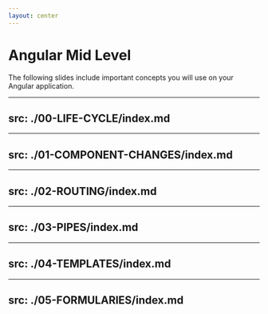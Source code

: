 ```yaml
---
layout: center
---
```


# Angular Mid Level
The following slides include important concepts you will use on your Angular application. 

<Toc mode="onlyCurrentTree" />


---
src: ./00-LIFE-CYCLE/index.md
---

---
src: ./01-COMPONENT-CHANGES/index.md
---

---
src: ./02-ROUTING/index.md
---

---
src: ./03-PIPES/index.md
---

---
src: ./04-TEMPLATES/index.md
---

---
src: ./05-FORMULARIES/index.md
---

